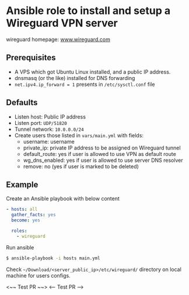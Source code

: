 # Ansible role to install and setup a Wireguard VPN server

wireguard homepage: www.wireguard.com

## Prerequisites

* A VPS which got Ubuntu Linux installed, and a public IP address.
* dnsmasq (or the like) installed for DNS forwarding
* `net.ipv4.ip_forward = 1` presents in `/etc/sysctl.conf` file

## Defaults

* Listen host: Public IP address
* Listen port: `UDP/51820`
* Tunnel network: `10.0.0.0/24`
* Create users those listed in `vars/main.yml` with fields:
  *  username: username
  *  private_ip: private IP address to be assigned on Wireguard tunnel
  *  default_route: yes if user is allowed to use VPN as default route
  *  wg_dns_enabled: yes if user is allowed to use server DNS resolver
  *  remove: no (yes if user is marked to be deleted)

## Example

Create an Ansible playbook with below content

```yml
- hosts: all
  gather_facts: yes
  become: yes

  roles:
    - wireguard
```

Run ansible

```sh
$ ansible-playbook -i hosts main.yml
```

Check `~/Download/<server_public_ip>/etc/wireguard/` directory on local 
machine for users configs.

<~~ Test PR ~~>
<-- Test PR -->
